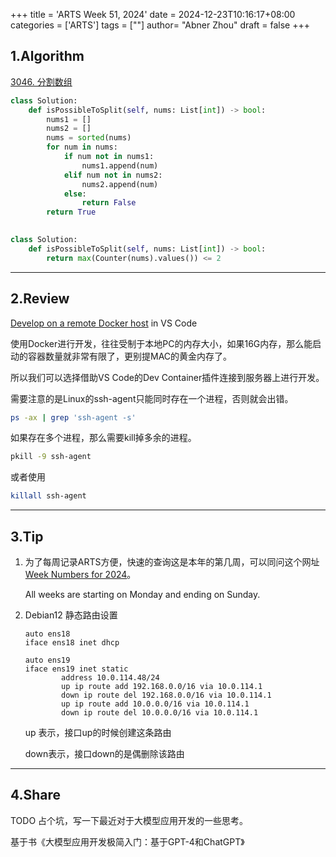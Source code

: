 +++
title = 'ARTS Week 51, 2024'
date = 2024-12-23T10:16:17+08:00
categories = ['ARTS']
tags = [""]
author=  "Abner Zhou"
draft = false
+++
## 1.Algorithm

[3046. 分割数组](https://leetcode.cn/problems/split-the-array/description/)


```python
class Solution:
    def isPossibleToSplit(self, nums: List[int]) -> bool:
        nums1 = []
        nums2 = []
        nums = sorted(nums)
        for num in nums:
            if num not in nums1:
                nums1.append(num)
            elif num not in nums2:
                nums2.append(num)
            else:
                return False
        return True
        
```

```python
class Solution:
    def isPossibleToSplit(self, nums: List[int]) -> bool:
        return max(Counter(nums).values()) <= 2
```

---

## 2.Review

[Develop on a remote Docker host](https://code.visualstudio.com/remote/advancedcontainers/develop-remote-host) in VS Code

使用Docker进行开发，往往受制于本地PC的内存大小，如果16G内存，那么能启动的容器数量就非常有限了，更别提MAC的黄金内存了。

所以我们可以选择借助VS Code的Dev Container插件连接到服务器上进行开发。

需要注意的是Linux的ssh-agent只能同时存在一个进程，否则就会出错。

```bash
ps -ax | grep 'ssh-agent -s'
```

如果存在多个进程，那么需要kill掉多余的进程。

```bash
pkill -9 ssh-agent
```

或者使用

```bash
killall ssh-agent
```

---

## 3.Tip

1. 为了每周记录ARTS方便，快速的查询这是本年的第几周，可以同问这个网址[Week Numbers for 2024](https://www.epochconverter.com/weeks/2024)。

    All weeks are starting on Monday and ending on Sunday.

2. Debian12 静态路由设置

    ```text
    auto ens18
    iface ens18 inet dhcp

    auto ens19
    iface ens19 inet static
            address 10.0.114.48/24
            up ip route add 192.168.0.0/16 via 10.0.114.1
            down ip route del 192.168.0.0/16 via 10.0.114.1
            up ip route add 10.0.0.0/16 via 10.0.114.1
            down ip route del 10.0.0.0/16 via 10.0.114.1
    ```

    up 表示，接口up的时候创建这条路由

    down表示，接口down的是偶删除该路由

---

## 4.Share

TODO 占个坑，写一下最近对于大模型应用开发的一些思考。

基于书《大模型应用开发极简入门：基于GPT-4和ChatGPT》